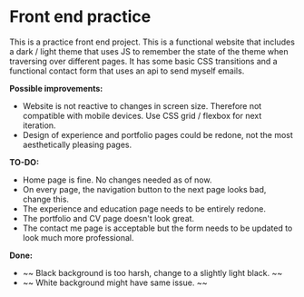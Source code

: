 # Front end practice

This is a practice front end project. This is a functional website that includes a dark / light theme that uses JS to remember the state of the theme when traversing over different pages. It has some basic CSS transitions and a functional contact form that uses an api to send myself emails.

**Possible improvements:**
* Website is not reactive to changes in screen size. Therefore not compatible with mobile devices. Use CSS grid / flexbox for next iteration.
* Design of experience and portfolio pages could be redone, not the most aesthetically pleasing pages.


**TO-DO:**

* Home page is fine. No changes needed as of now.
* On every page, the navigation button to the next page looks bad, change this.
* The experience and education page needs to be entirely redone.
* The portfolio and CV page doesn't look great.
* The contact me page is acceptable but the form needs to be updated to look much more professional.

**Done:**
* ~~ Black background is too harsh, change to a slightly light black. ~~
* ~~ White background might have same issue. ~~